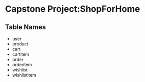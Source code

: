 # Capstone Project:ShopForHome 

## Table Names

- user
- product
- cart
- cartitem
- order
- orderitem
- wishlist
- wishlistitem
